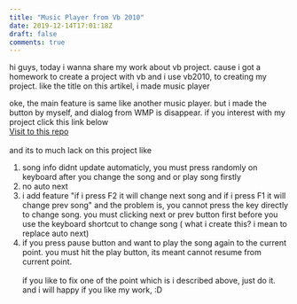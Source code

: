 ```yaml
---
title: "Music Player from Vb 2010"
date: 2019-12-14T17:01:18Z
draft: false
comments: true
---
```



hi guys, today i wanna share my work about vb project. cause i got a homework to create a project with vb and i use vb2010, to creating my project. like the title on this artikel, i made music player

oke, the main feature is same like another music player. but i made the button by myself, and dialog from WMP is disappear. if you interest with my project click this link below <br>
<a href="https://github.com/Dante08/simple-music-player-vb10" >Visit to this repo</a> <br>
<br>
and its to much lack on this project like <br>
1. song info didnt update automaticly, you must press randomly on keyboard after you change the song and or play song firstly<br>
2. no auto next<br>
3. i add feature "if i press F2 it will change next song and if i press F1 it will change prev song" and the problem is, you cannot press the key directly to change song. you must clicking next or prev button first before you use the keyboard shortcut to change song ( what i create this? i mean to replace auto next)<br>
4. if you press pause button and want to play the song again to the current point. you must hit the play button, its meant cannot resume from current point.
<br><br>
if you like to fix one of the point which is i described above, just do it. and i will happy if you like my work, :D

